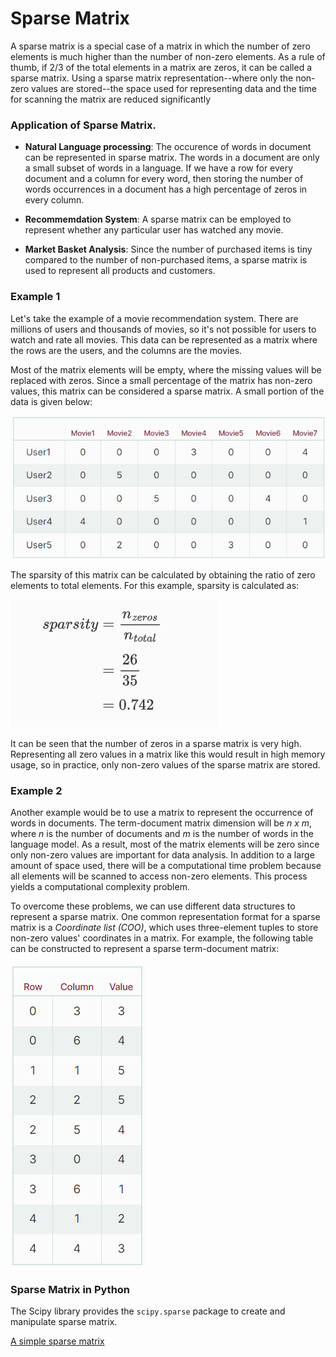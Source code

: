 # Sparse Matrix

A sparse matrix is a special case of a matrix in which the number of zero elements is much higher than the number of non-zero elements. As a rule of thumb, if 2/3 of the total elements in a matrix are zeros, it can be called a sparse matrix. Using a sparse matrix representation--where only the non-zero values are stored--the space used for representing data and the time for scanning the matrix are reduced significantly

### Application of Sparse Matrix.

- **Natural Language processing**: The occurence of words in document can be represented in sparse matrix. The words in a document are only a small subset of words in a language. If we have a row for every document and a column for every word, then storing the number of words occurrences in a document has a high percentage of zeros in every column.

- **Recommemdation System**: A sparse matrix can be employed to represent whether any particular user has watched any movie.

- **Market Basket Analysis**: Since the number of purchased items is tiny compared to the number of non-purchased items, a sparse matrix is used to represent all products and customers.

### Example 1

Let's take the example of a movie recommendation system. There are millions of users and thousands of movies, so it's not possible for users to watch and rate all movies. This data can be represented as a matrix where the rows are the users, and the columns are the movies.

Most of the matrix elements will be empty, where the missing values will be replaced with zeros. Since a small percentage of the matrix has non-zero values, this matrix can be considered a sparse matrix. A small portion of the data is given below:

![Sparse Matrix](images/sparse-matrix-1.png)

The sparsity of this matrix can be calculated by obtaining the ratio of zero elements to total elements. For this example, sparsity is calculated as:

![Sparse Matrix Calculation](images/sparse-matrix-2.png)

It can be seen that the number of zeros in a sparse matrix is very high. Representing all zero values in a matrix like this would result in high memory usage, so in practice, only non-zero values of the sparse matrix are stored.


### Example 2

Another example would be to use a matrix to represent the occurrence of words in documents. The term-document matrix dimension will be *n x m*, where *n* is the number of documents and *m* is the number of words in the language model. As a result, most of the matrix elements will be zero since only non-zero values are important for data analysis. In addition to a large amount of space used, there will be a computational time problem because all elements will be scanned to access non-zero elements. This process yields a computational complexity problem.

To overcome these problems, we can use different data structures to represent a sparse matrix. One common representation format for a sparse matrix is a *Coordinate list (COO)*, which uses three-element tuples to store non-zero values' coordinates in a matrix. For example, the following table can be constructed to represent a sparse term-document matrix:

![Sparse Matrix COO](images/sparse-matrix-3.png)


### Sparse Matrix in Python

The Scipy library provides the `scipy.sparse` package to create and manipulate sparse matrix.

[A simple sparse matrix](ipynb/sparse-matrix.ipynb)
